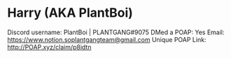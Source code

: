 # Harry (AKA PlantBoi)

Discord username: PlantBoi | PLANTGANG#9075
DMed a POAP: Yes
Email: https://www.notion.soplantgangteam@gmail.com
Unique POAP Link: http://POAP.xyz/claim/p8idtn